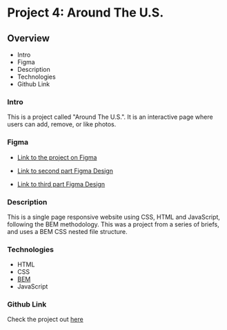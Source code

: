 # Project 4: Around The U.S.

## Overview
* Intro
* Figma
* Description
* Technologies
* Github Link

### Intro

This is a project called "Around The U.S.". It is an interactive page where users can add, remove, or like photos.

### Figma

* [Link to the project on Figma](https://www.figma.com/file/lNsn9aE1Be6bvg9FeAzRXT/Sprint-3-From-Portland-to-Portland-desktop-mobile?node-id=0%3A1)

* [Link to second part Figma Design](https://www.figma.com/file/avLHzpJw2dmU2NaDATZ6CX/Sprint-5%3A-Around-The-U.S.-%2F-desktop-%2B-mobile?node-id=0%3A1)

* [Link to third part Figma Design](https://www.figma.com/file/KUbYgXnYElfzxCbcrlsOCE/Sprint-6%3A-Around-The-U.S.?node-id=0%3A1)

### Description

This is a single page responsive website using CSS, HTML and JavaScript, following the BEM methodology. This was a project from a series of briefs, and uses a BEM CSS nested file structure.

### Technologies

* HTML
* CSS
* [BEM](https://en.bem.info/) 
* JavaScript

### Github Link

Check the project out [here](https://jaymew88.github.io/web_project_4/index.html)

